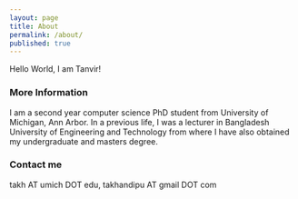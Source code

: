 ```yaml
---
layout: page
title: About
permalink: /about/
published: true
---
```


Hello World, I am Tanvir!

### More Information

I am a second year computer science PhD student from University of Michigan, Ann Arbor. In a previous life, I was a lecturer in Bangladesh University of Engineering and Technology from where I have also obtained my undergraduate and masters degree.

### Contact me

takh AT umich DOT edu, takhandipu AT gmail DOT com
